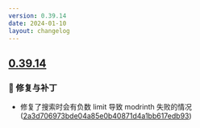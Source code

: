 ```yaml
---
version: 0.39.14
date: 2024-01-10
layout: changelog
---
```

## [0.39.14](#0.39.14)
### 🐛 修复与补丁

- 修复了搜索时会有负数 limit 导致 modrinth 失败的情况 ([2a3d706973bde04a85e0b40871d4a1bb617edb93](https://github.com/Voxelum/x-minecraft-launcher/commit/2a3d706973bde04a85e0b40871d4a1bb617edb93))
